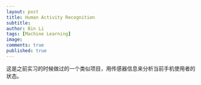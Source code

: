 ```yaml
---
layout: post
title: Human Activity Recognition
subtitle:
author: Bin Li
tags: [Machine Learning]
image: 
comments: true
published: true
---
```


这是之前实习的时候做过的一个类似项目，用传感器信息来分析当前手机使用者的状态。